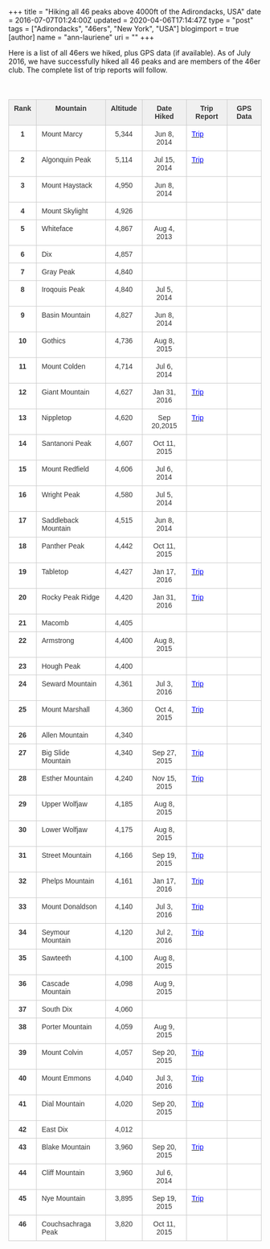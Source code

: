 +++
title = "Hiking all 46 peaks above 4000ft of the Adirondacks, USA"
date = 2016-07-07T01:24:00Z
updated = 2020-04-06T17:14:47Z
type = "post"
tags = ["Adirondacks", "46ers", "New York", "USA"]
blogimport = true 
[author]
	name = "ann-lauriene"
	uri = ""
+++

Here is a list of all 46ers we hiked, plus GPS data (if available). As of July 2016, we have successfully hiked all 46 peaks and are members of the 46er club. The complete list of trip reports will follow. <br /><br /><style type="text/css">.tg  {border-collapse:collapse;border-spacing:0;border-color:#ccc;} .tg td{font-family:Arial, sans-serif;font-size:14px;padding:9px 10px;border-style:solid;border-width:1px;overflow:hidden;word-break:normal;border-color:#ccc;color:#333;background-color:#fff;} .tg th{font-family:Arial, sans-serif;font-size:14px;font-weight:normal;padding:9px 10px;border-style:solid;border-width:1px;overflow:hidden;word-break:normal;border-color:#ccc;color:#333;background-color:#f0f0f0;} .tg .tg-baqh{text-align:center;vertical-align:top} .tg .tg-0vih{background-color:#f9f9f9;font-weight:bold;text-align:center;vertical-align:top} .tg .tg-amwm{font-weight:bold;text-align:center;vertical-align:top} .tg .tg-9hbo{font-weight:bold;vertical-align:top} .tg .tg-dzk6{background-color:#f9f9f9;text-align:center;vertical-align:top} .tg .tg-b7b8{background-color:#f9f9f9;vertical-align:top} .tg .tg-yw4l{vertical-align:top} </style> <br /><table class="tg">  <tbody><tr>    <th class="tg-amwm">Rank</th>    <th class="tg-amwm">Mountain</th>    <th class="tg-amwm">Altitude</th>    <th class="tg-amwm">Date Hiked</th>    <th class="tg-9hbo">Trip Report</th>    <th class="tg-9hbo">GPS Data</th>  </tr><tr>    <td class="tg-amwm">1</td>    <td class="tg-yw4l">Mount Marcy</td>    <td class="tg-baqh">5,344</td>    <td class="tg-baqh">Jun 8, 2014</td>    <td class="tg-yw4l"><a href="http://peakhunt.blogspot.ca/2015/03/snowshoeing-mount-marcy-ny-usa-5343-ft.html" target="_blank"><span style="color: blue;">Trip</span></a></td>    <td class="tg-yw4l"></td>  </tr><tr>    <td class="tg-amwm">2</td>    <td class="tg-yw4l">Algonquin Peak</td>    <td class="tg-baqh">5,114</td>    <td class="tg-baqh">Jul 15, 2014</td>    <td class="tg-yw4l"><a href="http://peakhunt.blogspot.ca/2013/10/algonquin-peak-ny-usa.html" target="_blank"><span style="color: blue;">Trip</span></a></td>    <td class="tg-yw4l"></td>  </tr><tr>    <td class="tg-amwm">3</td>    <td class="tg-yw4l">Mount Haystack</td>    <td class="tg-baqh">4,950</td>    <td class="tg-baqh">Jun 8, 2014</td>    <td class="tg-yw4l"></td>    <td class="tg-yw4l"></td>  </tr><tr>    <td class="tg-amwm">4</td>    <td class="tg-yw4l">Mount Skylight</td>    <td class="tg-baqh">4,926</td>    <td class="tg-baqh"></td>    <td class="tg-yw4l"></td>    <td class="tg-yw4l"></td>  </tr><tr>    <td class="tg-amwm">5</td>    <td class="tg-yw4l">Whiteface</td>    <td class="tg-baqh">4,867</td>    <td class="tg-baqh">Aug 4, 2013</td>    <td class="tg-yw4l"></td>    <td class="tg-yw4l"></td>  </tr><tr>    <td class="tg-amwm">6</td>    <td class="tg-yw4l">Dix</td>    <td class="tg-baqh">4,857</td>    <td class="tg-baqh"></td>    <td class="tg-yw4l"></td>    <td class="tg-yw4l"></td>  </tr><tr>    <td class="tg-amwm">7</td>    <td class="tg-yw4l">Gray Peak</td>    <td class="tg-baqh">4,840</td>    <td class="tg-baqh"></td>    <td class="tg-yw4l"></td>    <td class="tg-yw4l"></td>  </tr><tr>    <td class="tg-amwm">8</td>    <td class="tg-yw4l">Iroqouis Peak</td>    <td class="tg-baqh">4,840</td>    <td class="tg-baqh">Jul 5, 2014</td>    <td class="tg-yw4l"></td>    <td class="tg-yw4l"></td>  </tr><tr>    <td class="tg-amwm">9</td>    <td class="tg-yw4l">Basin Mountain</td>    <td class="tg-baqh">4,827</td>    <td class="tg-baqh">Jun 8, 2014</td>    <td class="tg-yw4l"></td>    <td class="tg-yw4l"></td>  </tr><tr>    <td class="tg-amwm">10</td>    <td class="tg-yw4l">Gothics</td>    <td class="tg-baqh">4,736</td>    <td class="tg-baqh">Aug 8, 2015</td>    <td class="tg-yw4l"></td>    <td class="tg-yw4l"></td>  </tr><tr>    <td class="tg-amwm">11</td>    <td class="tg-yw4l">Mount Colden</td>    <td class="tg-baqh">4,714</td>    <td class="tg-baqh">Jul 6, 2014</td>    <td class="tg-yw4l"></td>    <td class="tg-yw4l"></td>  </tr><tr>    <td class="tg-amwm">12</td>    <td class="tg-yw4l">Giant Mountain</td>    <td class="tg-baqh">4,627</td>    <td class="tg-baqh">Jan 31, 2016</td>    <td class="tg-yw4l"><a href="http://peakhunt.blogspot.ca/2016/01/giant-mountain-rocky-peak-ridge-nyusa.html" target="_blank"><span style="color: blue;">Trip</span></a></td>    <td class="tg-yw4l"></td>  </tr><tr>    <td class="tg-amwm">13</td>    <td class="tg-yw4l">Nippletop</td>    <td class="tg-baqh">4,620</td>    <td class="tg-baqh">Sep 20,2015</td>    <td class="tg-yw4l"><a href="http://peakhunt.blogspot.ca/2016/01/colvin-blake-nippletop-and-dial-nyusa.html" target="_blank"><span style="color: blue;">Trip</span></a></td>    <td class="tg-yw4l"></td>  </tr><tr>    <td class="tg-amwm">14</td>    <td class="tg-yw4l">Santanoni Peak</td>    <td class="tg-baqh">4,607</td>    <td class="tg-baqh">Oct 11, 2015</td>    <td class="tg-yw4l"></td>    <td class="tg-yw4l"></td>  </tr><tr>    <td class="tg-amwm">15</td>    <td class="tg-yw4l">Mount Redfield</td>    <td class="tg-baqh">4,606</td>    <td class="tg-baqh">Jul 6, 2014</td>    <td class="tg-yw4l"></td>    <td class="tg-yw4l"></td>  </tr><tr>    <td class="tg-amwm">16</td>    <td class="tg-yw4l">Wright Peak</td>    <td class="tg-baqh">4,580</td>    <td class="tg-baqh">Jul 5, 2014</td>    <td class="tg-yw4l"></td>    <td class="tg-yw4l"></td>  </tr><tr>    <td class="tg-amwm">17</td>    <td class="tg-yw4l">Saddleback Mountain</td>    <td class="tg-baqh">4,515</td>    <td class="tg-baqh">Jun 8, 2014</td>    <td class="tg-yw4l"><br /></td>    <td class="tg-yw4l"></td>  </tr><tr>    <td class="tg-amwm">18</td>    <td class="tg-yw4l">Panther Peak</td>    <td class="tg-baqh">4,442</td>    <td class="tg-baqh">Oct 11, 2015</td>    <td class="tg-yw4l"></td>    <td class="tg-yw4l"></td>  </tr><tr>    <td class="tg-amwm">19</td>    <td class="tg-yw4l">Tabletop</td>    <td class="tg-baqh">4,427</td>    <td class="tg-baqh">Jan 17, 2016</td>    <td class="tg-yw4l"><a href="http://peakhunt.blogspot.ca/2016/01/phelps-tabletop-mountain.html" target="_blank"><span style="color: blue;">Trip</span></a></td>    <td class="tg-yw4l"></td>  </tr><tr>    <td class="tg-amwm">20</td>    <td class="tg-yw4l">Rocky Peak Ridge</td>    <td class="tg-baqh">4,420</td>    <td class="tg-baqh">Jan 31, 2016</td>    <td class="tg-yw4l"><a href="http://peakhunt.blogspot.ca/2016/01/giant-mountain-rocky-peak-ridge-nyusa.html" target="_blank"><span style="color: blue;">Trip</span></a></td>    <td class="tg-yw4l"></td>  </tr><tr>    <td class="tg-amwm">21</td>    <td class="tg-yw4l">Macomb</td>    <td class="tg-baqh">4,405</td>    <td class="tg-baqh"></td>    <td class="tg-yw4l"></td>    <td class="tg-yw4l"></td>  </tr><tr>    <td class="tg-amwm">22</td>    <td class="tg-yw4l">Armstrong</td>    <td class="tg-baqh">4,400</td>    <td class="tg-baqh">Aug 8, 2015</td>    <td class="tg-yw4l"></td>    <td class="tg-yw4l"></td>  </tr><tr>    <td class="tg-amwm">23</td>    <td class="tg-yw4l">Hough Peak</td>    <td class="tg-baqh">4,400</td>    <td class="tg-baqh"></td>    <td class="tg-yw4l"></td>    <td class="tg-yw4l"></td>  </tr><tr>    <td class="tg-amwm">24</td>    <td class="tg-yw4l">Seward Mountain</td>    <td class="tg-baqh">4,361</td>    <td class="tg-baqh">Jul 3, 2016</td>    <td class="tg-yw4l"><a href="http://peakhunt.blogspot.ca/2016/07/seward-donaldson-emmons-seymour-nyusa-4.html" target="_blank"><span style="color: blue;">Trip</span></a></td>    <td class="tg-yw4l"></td>  </tr><tr>    <td class="tg-amwm">25</td>    <td class="tg-yw4l">Mount Marshall</td>    <td class="tg-baqh">4,360</td>    <td class="tg-baqh">Oct 4, 2015</td>    <td class="tg-yw4l"><a href="http://peakhunt.blogspot.ca/2015/10/mt-marshall.html" target="_blank"><span style="color: blue;">Trip</span></a></td>    <td class="tg-yw4l"></td>  </tr><tr>    <td class="tg-amwm">26</td>    <td class="tg-yw4l">Allen Mountain</td>    <td class="tg-baqh">4,340</td>    <td class="tg-baqh"></td>    <td class="tg-yw4l"></td>    <td class="tg-yw4l"></td>  </tr><tr>    <td class="tg-amwm">27</td>    <td class="tg-yw4l">Big Slide Mountain</td>    <td class="tg-baqh">4,340</td>    <td class="tg-baqh">Sep 27, 2015</td>    <td class="tg-yw4l"><a href="http://peakhunt.blogspot.ca/2015/09/big-slide.html" target="_blank"><span style="color: blue;">Trip</span></a></td>    <td class="tg-yw4l"></td>  </tr><tr>    <td class="tg-amwm">28</td>    <td class="tg-yw4l">Esther Mountain</td>    <td class="tg-baqh">4,240</td>    <td class="tg-baqh">Nov 15, 2015</td>    <td class="tg-yw4l"><a href="http://peakhunt.blogspot.ca/2015/11/esther-mountain.html" target="_blank"><span style="color: blue;">Trip</span></a></td>    <td class="tg-yw4l"></td>  </tr><tr>    <td class="tg-amwm">29</td>    <td class="tg-yw4l">Upper Wolfjaw</td>    <td class="tg-baqh">4,185</td>    <td class="tg-baqh">Aug 8, 2015</td>    <td class="tg-yw4l"></td>    <td class="tg-yw4l"></td>  </tr><tr>    <td class="tg-amwm">30</td>    <td class="tg-yw4l">Lower Wolfjaw</td>    <td class="tg-baqh">4,175</td>    <td class="tg-baqh">Aug 8, 2015</td>    <td class="tg-yw4l"></td>    <td class="tg-yw4l"></td>  </tr><tr>    <td class="tg-amwm">31</td>    <td class="tg-yw4l">Street Mountain</td>    <td class="tg-baqh">4,166</td>    <td class="tg-baqh">Sep 19, 2015</td>    <td class="tg-yw4l"><a href="http://peakhunt.blogspot.ca/2015/09/street-and-nye-mountain-ny-usa-4150-ft.html" target="_blank"><span style="color: blue;">Trip</span></a></td>    <td class="tg-yw4l"></td>  </tr><tr>    <td class="tg-amwm">32</td>    <td class="tg-yw4l">Phelps Mountain</td>    <td class="tg-baqh">4,161</td>    <td class="tg-baqh">Jan 17, 2016</td>    <td class="tg-yw4l"><a href="http://peakhunt.blogspot.ca/2016/01/phelps-tabletop-mountain.html" target="_blank"><span style="color: blue;">Trip</span></a></td>    <td class="tg-yw4l"></td>  </tr><tr>    <td class="tg-amwm">33</td>    <td class="tg-yw4l">Mount Donaldson</td>    <td class="tg-baqh">4,140</td>    <td class="tg-baqh">Jul 3, 2016</td>    <td class="tg-yw4l"><a href="http://peakhunt.blogspot.ca/2016/07/seward-donaldson-emmons-seymour-nyusa-4.html" target="_blank"><span style="color: blue;">Trip</span></a></td>    <td class="tg-yw4l"></td>  </tr><tr>    <td class="tg-amwm">34</td>    <td class="tg-yw4l">Seymour Mountain</td>    <td class="tg-baqh">4,120</td>    <td class="tg-baqh">Jul 2, 2016</td>    <td class="tg-yw4l"><a href="http://peakhunt.blogspot.ca/2016/07/seward-donaldson-emmons-seymour-nyusa-4.html" target="_blank"><span style="color: blue;">Trip</span></a></td>    <td class="tg-yw4l"></td>  </tr><tr>    <td class="tg-amwm">35</td>    <td class="tg-yw4l">Sawteeth</td>    <td class="tg-baqh">4,100</td>    <td class="tg-baqh">Aug 8, 2015</td>    <td class="tg-yw4l"></td>    <td class="tg-yw4l"></td>  </tr><tr>    <td class="tg-amwm">36</td>    <td class="tg-yw4l">Cascade Mountain</td>    <td class="tg-baqh">4,098</td>    <td class="tg-baqh">Aug 9, 2015</td>    <td class="tg-yw4l"></td>    <td class="tg-yw4l"></td>  </tr><tr>    <td class="tg-amwm">37</td>    <td class="tg-yw4l">South Dix</td>    <td class="tg-baqh">4,060</td>    <td class="tg-baqh"></td>    <td class="tg-yw4l"></td>    <td class="tg-yw4l"></td>  </tr><tr>    <td class="tg-amwm">38</td>    <td class="tg-yw4l">Porter Mountain</td>    <td class="tg-baqh">4,059</td>    <td class="tg-baqh">Aug 9, 2015</td>    <td class="tg-yw4l"></td>    <td class="tg-yw4l"></td>  </tr><tr>    <td class="tg-amwm">39</td>    <td class="tg-yw4l">Mount Colvin</td>    <td class="tg-baqh">4,057</td>    <td class="tg-baqh">Sep 20, 2015</td>    <td class="tg-yw4l"><a href="http://peakhunt.blogspot.ca/2016/01/colvin-blake-nippletop-and-dial-nyusa.html" target="_blank"><span style="color: blue;">Trip</span></a></td>    <td class="tg-yw4l"></td>  </tr><tr>    <td class="tg-amwm">40</td>    <td class="tg-yw4l">Mount Emmons</td>    <td class="tg-baqh">4,040</td>    <td class="tg-baqh">Jul 3, 2016</td>    <td class="tg-yw4l"><a href="http://peakhunt.blogspot.ca/2016/07/seward-donaldson-emmons-seymour-nyusa-4.html" target="_blank"><span style="color: blue;">Trip</span></a></td>    <td class="tg-yw4l"></td>  </tr><tr>    <td class="tg-amwm">41</td>    <td class="tg-yw4l">Dial Mountain</td>    <td class="tg-baqh">4,020</td>    <td class="tg-baqh">Sep 20, 2015</td>    <td class="tg-yw4l"><a href="http://peakhunt.blogspot.ca/2016/01/colvin-blake-nippletop-and-dial-nyusa.html" target="_blank"><span style="color: blue;">Trip</span></a></td>    <td class="tg-yw4l"></td>  </tr><tr>    <td class="tg-amwm">42</td>    <td class="tg-yw4l">East Dix</td>    <td class="tg-baqh">4,012</td>    <td class="tg-baqh"></td>    <td class="tg-yw4l"></td>    <td class="tg-yw4l"></td>  </tr><tr>    <td class="tg-amwm">43</td>    <td class="tg-yw4l">Blake Mountain</td>    <td class="tg-baqh">3,960</td>    <td class="tg-baqh">Sep 20, 2015</td>    <td class="tg-yw4l"><a href="http://peakhunt.blogspot.ca/2016/01/colvin-blake-nippletop-and-dial-nyusa.html" target="_blank"><span style="color: blue;">Trip</span></a></td>    <td class="tg-yw4l"></td>  </tr><tr>    <td class="tg-amwm">44</td>    <td class="tg-yw4l">Cliff Mountain</td>    <td class="tg-baqh">3,960</td>    <td class="tg-baqh">Jul 6, 2014</td>    <td class="tg-yw4l"></td>    <td class="tg-yw4l"></td>  </tr><tr>    <td class="tg-amwm">45</td>    <td class="tg-yw4l">Nye Mountain</td>    <td class="tg-baqh">3,895</td>    <td class="tg-baqh">Sep 19, 2015</td>    <td class="tg-yw4l"><a href="http://peakhunt.blogspot.ca/2015/09/street-and-nye-mountain-ny-usa-4150-ft.html" style="background-color: white;" target="_blank"><span style="color: blue;">Trip</span></a></td>    <td class="tg-yw4l"></td>  </tr><tr>    <td class="tg-amwm">46</td>    <td class="tg-yw4l">Couchsachraga Peak</td>    <td class="tg-baqh">3,820</td>    <td class="tg-baqh">Oct 11, 2015</td>    <td class="tg-yw4l"></td>    <td class="tg-yw4l"></td>  </tr></tbody></table>
